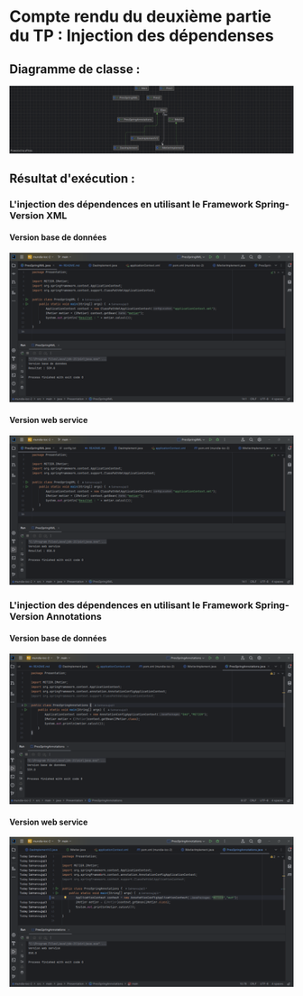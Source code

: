 <h1> Compte rendu du deuxième partie du TP : Injection des dépendenses</h1>
<h2> Diagramme de classe : </h2>
<img src="Captures/1.png">
<h2> Résultat d'exécution : </h2>
<h3>L'injection des dépendences en utilisant le Framework Spring- Version XML </h3>
<h4> Version base de données </h4>
<img src="Captures/2.png">
<h4> Version web service </h4>
<img src="Captures/3.png">
<h3>L'injection des dépendences en utilisant le Framework Spring- Version Annotations</h3>
<h4> Version base de données </h4>
<img src="Captures/4.png">
<h4> Version web service </h4>
<img src="Captures/5.png">

